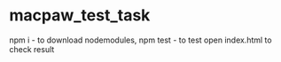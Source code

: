# macpaw_test_task
npm i - to download nodemodules,
npm test - to test
open index.html to check result
